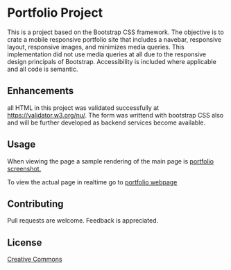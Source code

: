 # Portfolio Project
This is a project based on the Bootstrap CSS framework.  The objective is to crate a mobile responsive portfolio site that includes a navebar, responsive layout, responsive images, and minimizes media queries. This implementation did not use media queries at all due to the responsive design principals of Bootstrap.  Accessibility is included where applicable and all code is semantic. 

## Enhancements
all HTML in this project was validated successfully at https://validator.w3.org/nu/. The form was writtend with bootstrap CSS also and will be further developed as backend services become available.

## Usage 

When viewing the page a sample rendering of the main page is [portfolio screenshot.](portfolio.png)

To view the actual page in realtime go to [portfolio webpage](https://wpb911.github.io/portfolio/)

## Contributing
Pull requests are welcome. Feedback is appreciated.
## License

[Creative Commons](LICENSE)
